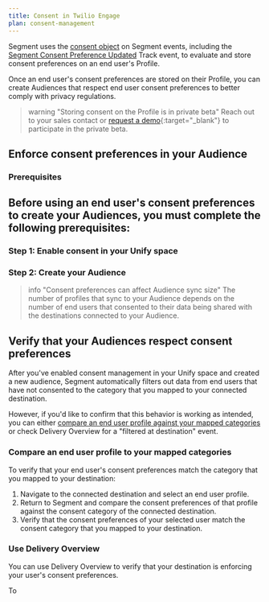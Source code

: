 ```yaml
---
title: Consent in Twilio Engage
plan: consent-management
---
```


Segment uses the [consent object](/docs/privacy/consent-in-unify/#segment-consent-preference-event) on Segment events, including the [Segment Consent Preference Updated](/docs/privacy/consent-in-unify/#segment-consent-preference-updated-event) Track event, to evaluate and store consent preferences on an end user's Profile. 

Once an end user's consent preferences are stored on their Profile, you can create Audiences that respect end user consent preferences to better comply with privacy regulations. 

> warning "Storing consent on the Profile is in private beta"
> Reach out to your sales contact or [request a demo](https://segment.com/contact/demo){:target="_blank"} to participate in the private beta.

## Enforce consent preferences in your Audience

### Prerequisites

Before using an end user's consent preferences to create your Audiences, you must complete the following prerequisites: 
- 

### Step 1: Enable consent in your Unify space

### Step 2: Create your Audience

> info "Consent preferences can affect Audience sync size" 
> The number of profiles that sync to your Audience depends on the number of end users that consented to their data being shared with the destinations connected to your Audience. 


## Verify that your Audiences respect consent preferences

After you've enabled consent management in your Unify space and created a new audience, Segment automatically filters out data from end users that have not consented to the category that you mapped to your connected destination. 

However, if you'd like to confirm that this behavior is working as intended, you can either [compare an end user profile against your mapped categories](#compare-an-end-user-profile-to-your-mapped-categories) or check Delivery Overview for a "filtered at destination" event. 

### Compare an end user profile to your mapped categories
To verify that your end user's consent preferences match the category that you mapped to your destination:

1. Navigate to the connected destination and select an end user profile. 
2. Return to Segment and compare the consent preferences of that profile against the consent category of the connected destination. 
3. Verify that the consent preferences of your selected user match the consent category that you mapped to your destination.

### Use Delivery Overview

You can use Delivery Overview to verify that your destination is enforcing your user's consent preferences. 

To 

